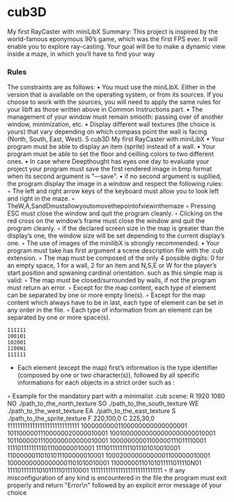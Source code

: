 # cub3D
My first RayCaster with miniLibX
Summary: This project is inspired by the world-famous eponymous 90’s game, which was the first FPS ever. It will enable you to explore ray-casting. 
Your goal will be to make a dynamic view inside a maze, in which you’ll have to find your way

### Rules
The constraints are as follows:
• You must use the miniLibX. Either in the version that is available on the operating system, or from its sources. If you choose to work with the sources, you will need to apply the same rules for your libft as those written above in Common Instructions part.
• The management of your window must remain smooth: passing over of another window, minimization, etc.
• Display different wall textures (the choice is yours) that vary depending on which compass point the wall is facing (North, South, East, West).
5
 cub3D My first RayCaster with miniLibX
 • Your program must be able to display an item (sprite) instead of a wall.
• Your program must be able to set the floor and ceilling colors to two different ones.
• In case where Deepthought has eyes one day to evaluate your project your program must save the first rendered image in bmp format when its second argument is "–-save".
• if no second argument is supllied, the program display the image in a window and respect the following rules:
◦ The left and right arrow keys of the keyboard must allow you to look left and right in the maze.
◦ TheW,A,SandDmustallowyoutomovethepointofviewinthemaze
◦ Pressing ESC must close the window and quit the program cleanly.
◦ Clicking on the red cross on the window’s frame must close the window and quit the program cleanly.
◦ if the declared screen size in the map is greater than the display’s one, the window size will be set depending to the current display’s one.
◦ The use of images of the minilibX is strongly recommended.
• Your program must take has first argument a scene description file with the .cub
extension.
◦ The map must be composed of the only 4 possible digits: 0 for an empty space, 1 for a wall, 2 for an item and N,S,E or W for the player’s start position and spwaning cardinal orientation.
such as this simple map is valid:
◦ The map must be closed/surrounded by walls, if not the program must return an error.
◦ Except for the map content, each type of element can be separated by one or more empty line(s).
◦ Except for the map content which always have to be in last, each type of element can be set in any order in the file.
◦ Each type of information from an element can be separated by one or more space(s).
```
111111
100101
102001
1100N1
111111
```

* Each element (except the map) first’s information is the type identifier (composed by one or two character(s)), followed by all specific informations for each objects in a strict order such as :

◦ Example for the mandatory part with a minimalist .cub scene:
R 1920 1080
NO ./path_to_the_north_texture
SO ./path_to_the_south_texture
WE ./path_to_the_west_texture
EA ./path_to_the_east_texture
S ./path_to_the_sprite_texture
F 220,100,0
C 225,30,0
11111111111111111111111111111 10000000001100000000000000001
10110000011100000020000010001 10010000000000000000000010001
10110000011100000000000010001 10000000001100000111011110001
11110111111111011100000010001 11110111111111011101010010001
11000000110101011100000010001 10002000000000001100000010001
10000000000000001101010010001 11000000110101011111011110N01
11110111111101011111011110001 11111111111111111111111111111
◦ If any misconfiguration of any kind is encountered in the file the program must exit properly and return "Error\n" followed by an explicit error message of your choice

